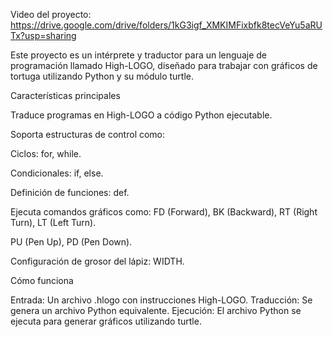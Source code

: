 Video del proyecto: https://drive.google.com/drive/folders/1kG3igf_XMKIMFixbfk8tecVeYu5aRUTx?usp=sharing

Este proyecto es un intérprete y traductor para un lenguaje de programación llamado High-LOGO, diseñado para trabajar con gráficos de tortuga utilizando Python y su módulo turtle.

Características principales

Traduce programas en High-LOGO a código Python ejecutable.

Soporta estructuras de control como:

Ciclos: for, while.

Condicionales: if, else.

Definición de funciones: def.

Ejecuta comandos gráficos como:
FD (Forward), BK (Backward), RT (Right Turn), LT (Left Turn).

PU (Pen Up), PD (Pen Down).

Configuración de grosor del lápiz: WIDTH.

Cómo funciona

Entrada: Un archivo .hlogo con instrucciones High-LOGO.
Traducción: Se genera un archivo Python equivalente.
Ejecución: El archivo Python se ejecuta para generar gráficos utilizando turtle.
